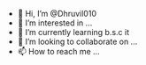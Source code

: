 - 👋 Hi, I’m @Dhruvil010
- 👀 I’m interested in ...
- 🌱 I’m currently learning b.s.c it
- 💞️ I’m looking to collaborate on ...
- 📫 How to reach me ...

<!---
Dhruvil010/Dhruvil010 is a ✨ special ✨ repository because its `README.md` (this file) appears on your GitHub profile.
You can click the Preview link to take a look at your changes.
--->
